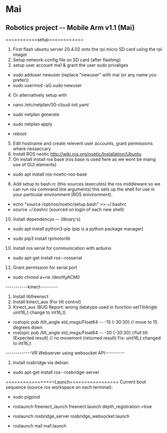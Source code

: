 # Mai
## Robotics project -- Mobile Arm v1.1 (Mai)

===========setup============

1. First flash ubuntu server 20.4.02 onto the rpi micro SD card using the rpi imager
2. Setup network-config file on SD card (after flashing)
3. setup user account ma1 & grant the user sudo privaliges

- sudo adduser newuser (replace "newuser" with mai (or any name you prefer))
- sudo usermod -aG sudo newuser

4. Or alternatively setup with

- nano /etc/netplan/50-cloud-init.yaml

- sudo netplan generate
- sudo netplan apply
- reboot
  
5. Edit hostname and create relevent user accounts, grant permissions where nessaccary
6. Install ROS neotic http://wiki.ros.org/noetic/Installation/Ubuntu
7. On install install ros base (ros base is used here as we wont be maing use of GUI elements)

- sudo apt install ros-noetic-ros-base

8. Add setup to bash.rc (this sources (executes) the ros middleware so we can run ros command line arguments) this sets up the shell for use in your particular environment (ROS enivironment).

- echo "source /opt/ros/noetic/setup.bash" >> ~/.bashrc
- source ~/.bashrc (sourced on login of each new shell)

10. Install dependencys -- (library's)

- sudo apt install python3-pip (pip is a python package manager)

- sudo pip3 install rpimotorlib

10. Install ros serial for communication with arduino 

- sudo apt-get install ros-<rosdistro>-rosserial

11. Grant permission for serial port

- sudo chmod a+rw /dev/ttyACM0

-----------kinect---------

1. Install libfreenect
2. Install kinect_aux (For tilt control)
3. Kinect_aux (BUG Report: wrong datatype used in function setTiltAngle uint16_t change to int16_t)

- rostopic pub /tilt_angle std_msgs/Float64 -- -15 {-30:30} // move to 15 degrees down
- rostopic pub /tilt_angle std_msgs/Float64 -- -30 {-30:30} //full tilt (Expected result) // no movement (returned result) Fix: uint16_t changed to int16_t

-------------VR Webserver using websocket API----------

1. Install rosbridge via debian

- sudo apt-get install ros-<rosdistro>-rosbridge-server

=================Launch=================
Current boot sequence (source ros workspace on each terminal):
  
- sudo pigpiod

- roslaunch freenect_launch freenect.launch depth_registration:=true

- roslaunch rosbridge_server rosbridge_websocket.launch

- roslaunch ma1 ma1.launch
